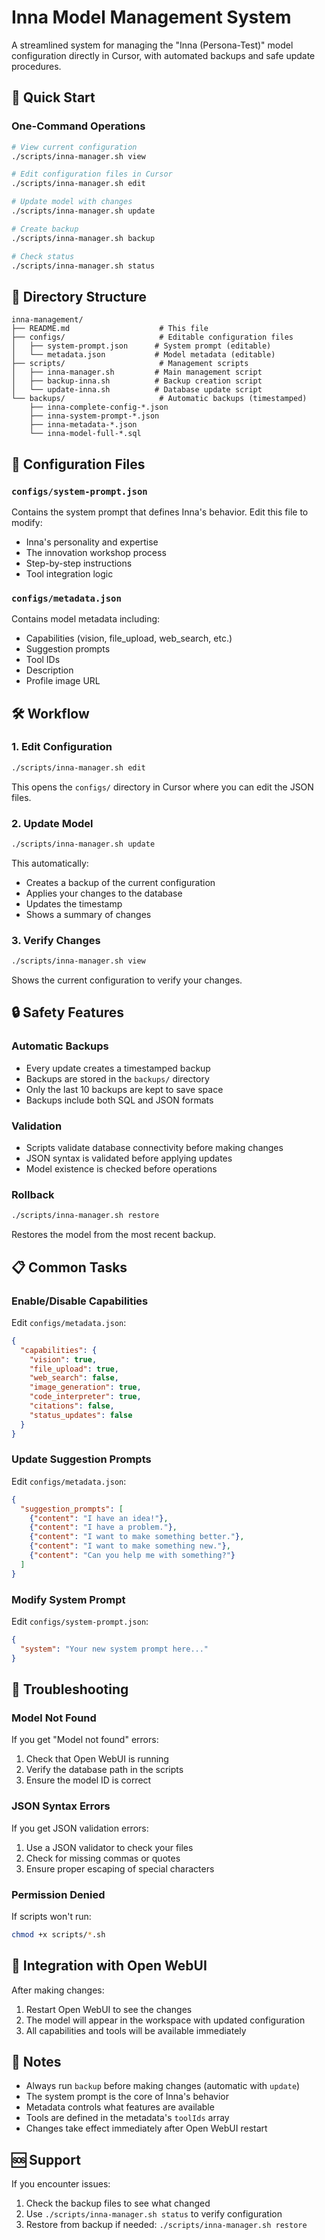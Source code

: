 # Inna Model Management System

A streamlined system for managing the "Inna (Persona-Test)" model configuration directly in Cursor, with automated backups and safe update procedures.

## 🚀 Quick Start

### One-Command Operations

```bash
# View current configuration
./scripts/inna-manager.sh view

# Edit configuration files in Cursor
./scripts/inna-manager.sh edit

# Update model with changes
./scripts/inna-manager.sh update

# Create backup
./scripts/inna-manager.sh backup

# Check status
./scripts/inna-manager.sh status
```

## 📁 Directory Structure

```
inna-management/
├── README.md                    # This file
├── configs/                     # Editable configuration files
│   ├── system-prompt.json      # System prompt (editable)
│   └── metadata.json           # Model metadata (editable)
├── scripts/                     # Management scripts
│   ├── inna-manager.sh         # Main management script
│   ├── backup-inna.sh          # Backup creation script
│   └── update-inna.sh          # Database update script
└── backups/                     # Automatic backups (timestamped)
    ├── inna-complete-config-*.json
    ├── inna-system-prompt-*.json
    ├── inna-metadata-*.json
    └── inna-model-full-*.sql
```

## 🔧 Configuration Files

### `configs/system-prompt.json`
Contains the system prompt that defines Inna's behavior. Edit this file to modify:
- Inna's personality and expertise
- The innovation workshop process
- Step-by-step instructions
- Tool integration logic

### `configs/metadata.json`
Contains model metadata including:
- Capabilities (vision, file_upload, web_search, etc.)
- Suggestion prompts
- Tool IDs
- Description
- Profile image URL

## 🛠️ Workflow

### 1. Edit Configuration
```bash
./scripts/inna-manager.sh edit
```
This opens the `configs/` directory in Cursor where you can edit the JSON files.

### 2. Update Model
```bash
./scripts/inna-manager.sh update
```
This automatically:
- Creates a backup of the current configuration
- Applies your changes to the database
- Updates the timestamp
- Shows a summary of changes

### 3. Verify Changes
```bash
./scripts/inna-manager.sh view
```
Shows the current configuration to verify your changes.

## 🔒 Safety Features

### Automatic Backups
- Every update creates a timestamped backup
- Backups are stored in the `backups/` directory
- Only the last 10 backups are kept to save space
- Backups include both SQL and JSON formats

### Validation
- Scripts validate database connectivity before making changes
- JSON syntax is validated before applying updates
- Model existence is checked before operations

### Rollback
```bash
./scripts/inna-manager.sh restore
```
Restores the model from the most recent backup.

## 📋 Common Tasks

### Enable/Disable Capabilities
Edit `configs/metadata.json`:
```json
{
  "capabilities": {
    "vision": true,
    "file_upload": true,
    "web_search": false,
    "image_generation": true,
    "code_interpreter": true,
    "citations": false,
    "status_updates": false
  }
}
```

### Update Suggestion Prompts
Edit `configs/metadata.json`:
```json
{
  "suggestion_prompts": [
    {"content": "I have an idea!"},
    {"content": "I have a problem."},
    {"content": "I want to make something better."},
    {"content": "I want to make something new."},
    {"content": "Can you help me with something?"}
  ]
}
```

### Modify System Prompt
Edit `configs/system-prompt.json`:
```json
{
  "system": "Your new system prompt here..."
}
```

## 🚨 Troubleshooting

### Model Not Found
If you get "Model not found" errors:
1. Check that Open WebUI is running
2. Verify the database path in the scripts
3. Ensure the model ID is correct

### JSON Syntax Errors
If you get JSON validation errors:
1. Use a JSON validator to check your files
2. Check for missing commas or quotes
3. Ensure proper escaping of special characters

### Permission Denied
If scripts won't run:
```bash
chmod +x scripts/*.sh
```

## 🔄 Integration with Open WebUI

After making changes:
1. Restart Open WebUI to see the changes
2. The model will appear in the workspace with updated configuration
3. All capabilities and tools will be available immediately

## 📝 Notes

- Always run `backup` before making changes (automatic with `update`)
- The system prompt is the core of Inna's behavior
- Metadata controls what features are available
- Tools are defined in the metadata's `toolIds` array
- Changes take effect immediately after Open WebUI restart

## 🆘 Support

If you encounter issues:
1. Check the backup files to see what changed
2. Use `./scripts/inna-manager.sh status` to verify configuration
3. Restore from backup if needed: `./scripts/inna-manager.sh restore`
